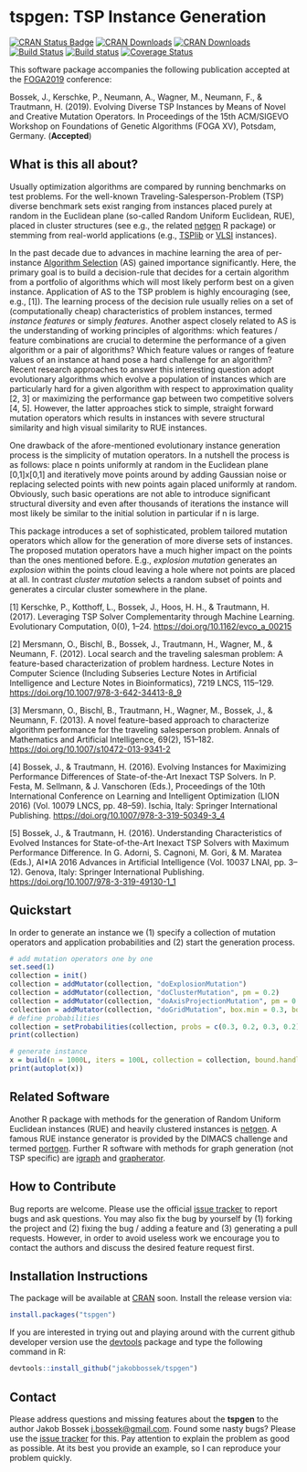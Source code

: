# tspgen: TSP Instance Generation

[![CRAN Status Badge](http://www.r-pkg.org/badges/version/tspgen)](http://cran.r-project.org/web/packages/tspgen)
[![CRAN Downloads](http://cranlogs.r-pkg.org/badges/tspgen)](http://cran.rstudio.com/web/packages/tspgen/index.html)
[![CRAN Downloads](http://cranlogs.r-pkg.org/badges/grand-total/tspgen?color=orange)](http://cran.rstudio.com/web/packages/tspgen/index.html)
[![Build Status](https://travis-ci.org/jakobbossek/tspgen.svg?branch=master)](https://travis-ci.org/jakobbossek/tspgen)
[![Build status](https://ci.appveyor.com/api/projects/status/eu0nns2dsgocwntw/branch/master?svg=true)](https://ci.appveyor.com/project/jakobbossek/tspgen/branch/master)
[![Coverage Status](https://coveralls.io/repos/github/jakobbossek/tspgen/badge.svg?branch=master)](https://coveralls.io/github/jakobbossek/tspgen?branch=master)

This software package accompanies the following publication accepted at the [FOGA2019](https://hpi.de/foga2019/) conference:

Bossek, J., Kerschke, P., Neumann, A., Wagner, M., Neumann, F., & Trautmann, H. (2019). Evolving Diverse TSP Instances by Means of Novel and Creative Mutation Operators. In Proceedings of the 15th ACM/SIGEVO Workshop on Foundations of Genetic Algorithms (FOGA XV), Potsdam, Germany. (**Accepted**)

## What is this all about?

Usually optimization algorithms are compared by running benchmarks on test problems. For the well-known Traveling-Salesperson-Problem (TSP) diverse benchmark sets exist ranging from instances placed purely at random in the Euclidean plane (so-called Random Uniform Euclidean, RUE), placed in cluster structures (see e.g., the related [netgen](https://github.com/jakobbossek/netgen) R package) or stemming from real-world applications (e.g., [TSPlib](https://www.iwr.uni-heidelberg.de/groups/comopt/software/TSPLIB95/) or [VLSI](http://www.math.uwaterloo.ca/tsp/vlsi/) instances). 

In the past decade due to advances in machine learning the area of per-instance [Algorithm Selection](https://en.wikipedia.org/wiki/Algorithm_selection) (AS) gained importance significantly. Here, the primary goal is to build a decision-rule that decides for a certain algorithm from a portfolio of algorithms which will most likely perform best on a given instance. Application of AS to the TSP problem is highly encouraging (see, e.g., [1]). The learning process of the decision rule usually relies on a set of (computationally cheap) characteristics of problem instances, termed *instance features* or simply *features*. Another aspect closely related to AS is the understanding of working principles of algorithms: which features / feature combinations are crucial to determine the performance of a given algorithm or a pair of algorithms? Which feature values or ranges of feature values of an instance at hand pose a hard challenge for an algorithm?
Recent research approaches to answer this interesting question adopt evolutionary algorithms which evolve a population of instances which are particularly hard for a given algorithm with respect to approximation quality [2, 3] or maximizing the performance gap between two competitive solvers [4, 5]. However, the latter approaches stick to simple, straight forward mutation operators which results in instances with severe structural similarity and high visual similarity to RUE instances.

One drawback of the afore-mentioned evolutionary instance generation process is the simplicity of mutation operators. In a nutshell the process is as follows: place n points uniformly at random in the Euclidean plane [0,1]x[0,1] and iteratively move points around by adding Gaussian noise or replacing selected points with new points again placed uniformly at random. Obviously, such basic operations are not able to introduce significant structural diversity and even after thousands of iterations the instance will most likely be similar to the initial solution in particular if n is large.

This package introduces a set of sophisticated, problem tailored mutation operators which allow for the generation of more diverse sets of instances. The proposed mutation operators have a much higher impact on the points than the ones mentioned before. E.g., *explosion mutation* generates an *explosion* within the points cloud leaving a hole where not points are placed at all. In contrast *cluster mutation* selects a random subset of points and generates a circular cluster somewhere in the plane.

[1] Kerschke, P., Kotthoff, L., Bossek, J., Hoos, H. H., & Trautmann, H. (2017). Leveraging TSP Solver Complementarity through Machine Learning. Evolutionary Computation, 0(0), 1–24. https://doi.org/10.1162/evco_a_00215

[2] Mersmann, O., Bischl, B., Bossek, J., Trautmann, H., Wagner, M., & Neumann, F. (2012). Local search and the traveling salesman problem: A feature-based characterization of problem hardness. Lecture Notes in Computer Science (Including Subseries Lecture Notes in Artificial Intelligence and Lecture Notes in Bioinformatics), 7219 LNCS, 115–129. https://doi.org/10.1007/978-3-642-34413-8_9

[3] Mersmann, O., Bischl, B., Trautmann, H., Wagner, M., Bossek, J., & Neumann, F. (2013). A novel feature-based approach to characterize algorithm performance for the traveling salesperson problem. Annals of Mathematics and Artificial Intelligence, 69(2), 151–182. https://doi.org/10.1007/s10472-013-9341-2

[4] Bossek, J., & Trautmann, H. (2016). Evolving Instances for Maximizing Performance Differences of State-of-the-Art Inexact TSP Solvers. In P. Festa, M. Sellmann, & J. Vanschoren (Eds.), Proceedings of the 10th International Conference on Learning and Intelligent Optimization (LION 2016) (Vol. 10079 LNCS, pp. 48–59). Ischia, Italy: Springer International Publishing. https://doi.org/10.1007/978-3-319-50349-3_4

[5] Bossek, J., & Trautmann, H. (2016). Understanding Characteristics of Evolved Instances for State-of-the-Art Inexact TSP Solvers with Maximum Performance Difference. In G. Adorni, S. Cagnoni, M. Gori, & M. Maratea (Eds.), AI*IA 2016 Advances in Artificial Intelligence (Vol. 10037 LNAI, pp. 3–12). Genova, Italy: Springer International Publishing. https://doi.org/10.1007/978-3-319-49130-1_1

## Quickstart

In order to generate an instance we (1) specify a collection of mutation operators and application probabilities and (2) start the generation process.

```r
# add mutation operators one by one
set.seed(1)
collection = init()
collection = addMutator(collection, "doExplosionMutation")
collection = addMutator(collection, "doClusterMutation", pm = 0.2)
collection = addMutator(collection, "doAxisProjectionMutation", pm = 0.3)
collection = addMutator(collection, "doGridMutation", box.min = 0.3, box.max = 0.5)
# define probabilities
collection = setProbabilities(collection, probs = c(0.3, 0.2, 0.3, 0.2))
print(collection)

# generate instance
x = build(n = 1000L, iters = 100L, collection = collection, bound.handling = "uniform")
print(autoplot(x))
```


## Related Software

Another R package with methods for the generation of Random Uniform Euclidean instances (RUE) and heavily clustered instances is [netgen](https://github.com/jakobbossek/netgen). A famous RUE instance generator is provided by the DIMACS challenge and termed [portgen](http://archive.dimacs.rutgers.edu/Challenges/TSP/). Further R software with methods for graph generation (not TSP specific) are [igraph](https://igraph.org/r/) and [grapherator](https://github.com/jakobbossek/grapherator).

## How to Contribute

Bug reports are welcome. Please use the official [issue tracker](https://github.com/jakobbossek/tspgen/issues) to report bugs and ask questions. You may also fix the bug by yourself by (1) forking the project and (2) fixing the bug / adding a feature and (3) generating a pull requests. However, in order to avoid useless work we encourage you to contact the authors and discuss the desired feature request first.

## Installation Instructions

The package will be available at [CRAN](http://cran.r-project.org) soon. Install the release version via:
```r
install.packages("tspgen")
```
If you are interested in trying out and playing around with the current github developer version use the [devtools](https://github.com/hadley/devtools) package and type the following command in R:

```r
devtools::install_github("jakobbossek/tspgen")
```

## Contact

Please address questions and missing features about the **tspgen** to the author Jakob Bossek <j.bossek@gmail.com>. Found some nasty bugs? Please use the [issue tracker](https://github.com/jakobbossek/tspgen/issues) for this. Pay attention to explain the problem as good as possible. At its best you provide an example, so I can reproduce your problem quickly.



